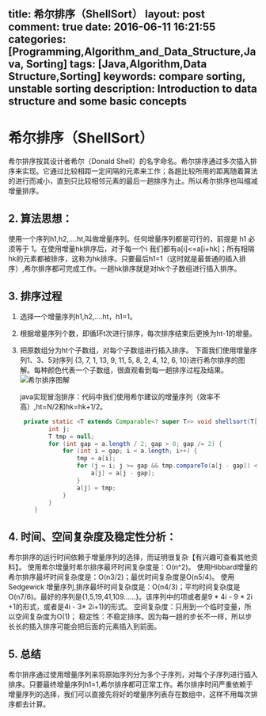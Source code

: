title: 希尔排序（ShellSort）
layout: post
comment: true
date: 2016-06-11 16:21:55
categories: [Programming,Algorithm_and_Data_Structure,Java, Sorting]
tags: [Java,Algorithm,Data Structure,Sorting]
keywords: compare sorting, unstable sorting
description: Introduction to data structure and some basic concepts
---


# 希尔排序（ShellSort）

希尔排序按其设计者希尔（Donald Shell）的名字命名。希尔排序通过多次插入排序来实现。它通过比较相距一定间隔的元素来工作；各趟比较所用的距离随着算法的进行而减小，直到只比较相邻元素的最后一趟排序为止。所以希尔排序也叫缩减增量排序。

## 2. 算法思想：
使用一个序列h1,h2,….ht,叫做增量序列。任何增量序列都是可行的，前提是 h1 必须等于 1。在使用增量hk排序后，对于每一个i 我们都有a[i]<=a[i+hk]；所有相隔hk的元素都被排序，这称为hk排序。只要最后h1=1（这时就是最普通的插入排序）,希尔排序都可完成工作。一趟hk排序就是对hk个子数组进行插入排序。

## 3. 排序过程
1. 选择一个增量序列h1,h2,….ht，h1=1。
2. 根据增量序列个数，即循环t次进行排序，每次排序结束后更换为ht-1的增量。
3. 把原数组分为ht个子数组，对每个子数组进行插入排序。
下面我们使用增量序列1、3、5对序列 {3, 7, 1, 13, 9, 11, 5, 8, 2, 4, 12, 6, 10}进行希尔排序的图解。每种颜色代表一个子数组，很直观看到每一趟排序过程及结果。
![希尔排序图解](resources/545C88C7D43AF4986918317D1880381F.jpg)

    java实现冒泡排序：代码中我们使用希尔建议的增量序列（效率不高）,ht=N/2和hk=hk+1/2。
    ```Java
     private static <T extends Comparable<? super T>> void shellsort(T[] a) {
            int j;
            T tmp = null;
            for (int gap = a.length / 2; gap > 0; gap /= 2) {
                for (int i = gap; i < a.length; i++) {
                    tmp = a[i];
                    for (j = i; j >= gap && tmp.compareTo(a[j - gap]) < 0; j -= gap) {
                        a[j] = a[j - gap];
                    }
                    a[j] = tmp;
                }
            }
        }
    ```
## 4. 时间、空间复杂度及稳定性分析：
希尔排序的运行时间依赖于增量序列的选择，而证明很复杂【有兴趣可查看其他资料】。
使用希尔增量时希尔排序最坏时间复杂度是：O(n^2)。
使用Hibbard增量的希尔排序最坏时间复杂度是：O(n3/2)；最优时间复杂度是O(n5/4)。
使用Sedgewick 增量序列,排序最坏时间复杂度是：O(n4/3)；平均时间复杂度是O(n7/6)。最好的序列是{1,5,19,41,109……}。该序列中的项或者是9 * 4i - 9 * 2i +1的形式，或者是4i - 3* 2i+1)的形式。
空间复杂度：只用到一个临时变量，所以空间复杂度为O(1)；
稳定性：不稳定排序。因为每一趟的步长不一样，所以步长长的插入排序可能会把后面的元素插入到前面。

## 5. 总结
希尔排序通过使用增量序列来将原始序列分为多个子序列，对每个子序列进行插入排序。只要最终增量序列h1=1,希尔排序都可正常工作。希尔排序时间严重依赖于增量序列的选择，我们可以直接先将好的增量序列表存在数组中，这样不用每次排序都去计算。
